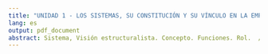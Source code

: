 ```yaml
---
title: "UNIDAD 1 - LOS SISTEMAS, SU CONSTITUCIÓN Y SU VÍNCULO EN LA EMPRESA"
lang: es
output: pdf_document
abstract: Sistema, Visión estructuralista. Concepto. Funciones. Rol.  // Constitución. Objeto. Estructura. Principios. Características.  // Empresa. Entorno. Componentes. Sistemas Corporativos.  // Gradación de fines. Niveles por organización y por componentes.  // Bibliografía. Fernando del Pozo Navarro. La dirección por sistemas. Ed Noriega Limusa. 8a edición 1990  
---
```

